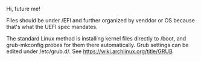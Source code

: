 Hi, future me!

Files should be under /EFI and further organized by venddor or OS because that's what the UEFI spec mandates.

The standard Linux method is installing kernel files directly to /boot, and grub-mkconfig probes for them there automatically. Grub settings can be edited under /etc/grub.d/. See https://wiki.archlinux.org/title/GRUB

